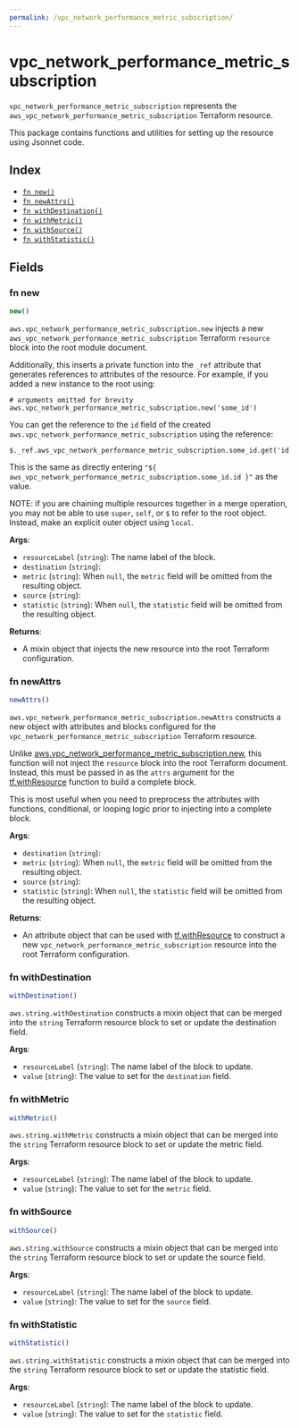 ```yaml
---
permalink: /vpc_network_performance_metric_subscription/
---
```


# vpc_network_performance_metric_subscription

`vpc_network_performance_metric_subscription` represents the `aws_vpc_network_performance_metric_subscription` Terraform resource.



This package contains functions and utilities for setting up the resource using Jsonnet code.


## Index

* [`fn new()`](#fn-new)
* [`fn newAttrs()`](#fn-newattrs)
* [`fn withDestination()`](#fn-withdestination)
* [`fn withMetric()`](#fn-withmetric)
* [`fn withSource()`](#fn-withsource)
* [`fn withStatistic()`](#fn-withstatistic)

## Fields

### fn new

```ts
new()
```


`aws.vpc_network_performance_metric_subscription.new` injects a new `aws_vpc_network_performance_metric_subscription` Terraform `resource`
block into the root module document.

Additionally, this inserts a private function into the `_ref` attribute that generates references to attributes of the
resource. For example, if you added a new instance to the root using:

    # arguments omitted for brevity
    aws.vpc_network_performance_metric_subscription.new('some_id')

You can get the reference to the `id` field of the created `aws.vpc_network_performance_metric_subscription` using the reference:

    $._ref.aws_vpc_network_performance_metric_subscription.some_id.get('id')

This is the same as directly entering `"${ aws_vpc_network_performance_metric_subscription.some_id.id }"` as the value.

NOTE: if you are chaining multiple resources together in a merge operation, you may not be able to use `super`, `self`,
or `$` to refer to the root object. Instead, make an explicit outer object using `local`.

**Args**:
  - `resourceLabel` (`string`): The name label of the block.
  - `destination` (`string`): 
  - `metric` (`string`):  When `null`, the `metric` field will be omitted from the resulting object.
  - `source` (`string`): 
  - `statistic` (`string`):  When `null`, the `statistic` field will be omitted from the resulting object.

**Returns**:
- A mixin object that injects the new resource into the root Terraform configuration.


### fn newAttrs

```ts
newAttrs()
```


`aws.vpc_network_performance_metric_subscription.newAttrs` constructs a new object with attributes and blocks configured for the `vpc_network_performance_metric_subscription`
Terraform resource.

Unlike [aws.vpc_network_performance_metric_subscription.new](#fn-vpc_network_performance_metric_subscriptionnew), this function will not inject the `resource`
block into the root Terraform document. Instead, this must be passed in as the `attrs` argument for the
[tf.withResource](https://github.com/tf-libsonnet/core/tree/main/docs#fn-withresource) function to build a complete block.

This is most useful when you need to preprocess the attributes with functions, conditional, or looping logic prior to
injecting into a complete block.

**Args**:
  - `destination` (`string`): 
  - `metric` (`string`):  When `null`, the `metric` field will be omitted from the resulting object.
  - `source` (`string`): 
  - `statistic` (`string`):  When `null`, the `statistic` field will be omitted from the resulting object.

**Returns**:
  - An attribute object that can be used with [tf.withResource](https://github.com/tf-libsonnet/core/tree/main/docs#fn-withresource) to construct a new `vpc_network_performance_metric_subscription` resource into the root Terraform configuration.


### fn withDestination

```ts
withDestination()
```

`aws.string.withDestination` constructs a mixin object that can be merged into the `string`
Terraform resource block to set or update the destination field.



**Args**:
  - `resourceLabel` (`string`): The name label of the block to update.
  - `value` (`string`): The value to set for the `destination` field.


### fn withMetric

```ts
withMetric()
```

`aws.string.withMetric` constructs a mixin object that can be merged into the `string`
Terraform resource block to set or update the metric field.



**Args**:
  - `resourceLabel` (`string`): The name label of the block to update.
  - `value` (`string`): The value to set for the `metric` field.


### fn withSource

```ts
withSource()
```

`aws.string.withSource` constructs a mixin object that can be merged into the `string`
Terraform resource block to set or update the source field.



**Args**:
  - `resourceLabel` (`string`): The name label of the block to update.
  - `value` (`string`): The value to set for the `source` field.


### fn withStatistic

```ts
withStatistic()
```

`aws.string.withStatistic` constructs a mixin object that can be merged into the `string`
Terraform resource block to set or update the statistic field.



**Args**:
  - `resourceLabel` (`string`): The name label of the block to update.
  - `value` (`string`): The value to set for the `statistic` field.
